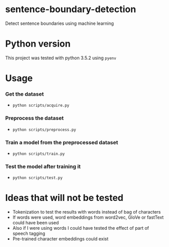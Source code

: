 # sentence-boundary-detection
Detect sentence boundaries using machine learning

# Python version
This project was tested with python 3.5.2 using `pyenv`

# Usage

### Get the dataset
* `python scripts/acquire.py`

### Preprocess the dataset
* `python scripts/preprocess.py`

### Train a model from the preprocessed dataset
* `python scripts/train.py`

### Test the model after training it
* `python scripts/test.py`

# Ideas that will not be tested
* Tokenization to test the results with words instead of bag of characters
* If words were used, word embeddings from word2vec, GloVe or fastText could have been used
* Also if I were using words I could have tested the effect of part of speech tagging
* Pre-trained character embeddings could exist
